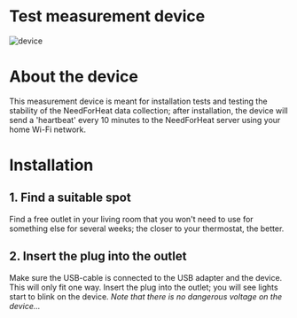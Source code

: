 # Test measurement device

![device](../assets/device.jpg)

# About the device

This measurement device is meant for installation tests and testing the stability of the NeedForHeat data collection; after installation, the device will send a 'heartbeat' every 10 minutes to the NeedForHeat server using your home Wi-Fi network.

# Installation

## 1. Find a suitable spot

Find a free outlet in your living room that you won't need to use for something else for several weeks; the closer to your thermostat, the better.

## 2. Insert the plug into the outlet

Make sure the USB-cable is connected to the USB adapter and the device. This will only fit one way. Insert the plug into the outlet; you will see lights start to blink on the device. *Note that there is no dangerous voltage on the device...*